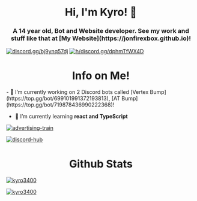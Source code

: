 <h1 align="center">Hi, I'm Kyro! 👋</h1>
<h3 align="center">A 14 year old, Bot and Website developer. See my work and stuff like that at [My Website](https://jonfirexbox.github.io)!</h3>

<a href="https://discord.gg/bj9ynq57dj" target="blank"><img src="https://shields.io/badge/join_my-discord-7289DA?logo=discord&style=for-the-badge" alt="discord.gg/bj9ynq57dj"/></a>
<a href="https://discord.gg/dphmTfWX4D" target="blank"><img src="https://shields.io/badge/join_my-discord2-7289DA?logo=discord&style=for-the-badge" alt="h/discord.gg/dphmTfWX4D"/></a>

<h1 align="center">Info on Me!</h1>
- 🔭 I’m currently working on 2 Discord bots called [Vertex Bump](https://top.gg/bot/699101991372193813), [AT Bump](https://top.gg/bot/719878436990222368)!

- 🌱 I’m currently learning **react and TypeScript**

<a href="https://discord.gg/dphmTfWX4D "><p><img align="center" src="https://discord.com/api/guilds/751094999667703848/embed.png?style=banner3" alt="advertising-train"/></a>
<a href="https://discord.gg/bj9ynq57dj "><p><img align="center" src="https://discord.com/api/guilds/830626210358231120/embed.png?style=banner3" alt="discord-hub"/></a>
<br>
<h1 align="center">Github Stats</h1>
<a href="https://github.com/Kyro3400/">
<p><img align="center" src="https://github-readme-stats.vercel.app/api/top-langs?username= kyro3400&show_icons=true&layout=compact&bg_color=1f1d2e&text_color=FAF4ED&icon_color=C3A6E6&title_color=9CCFD8" alt="kyro3400"/>
<p><img align="center" src="https://github-readme-stats.vercel.app/api?username=kyro3400&show_icons=true&locale=en&layout=compact&bg_color=1f1d2e&text_color=FAF4ED&icon_color=C3A6E6&title_color=9CCFD8" alt="kyro3400"/>
</br>
